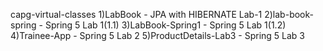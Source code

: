 capg-virtual-classes
1)LabBook - JPA with HIBERNATE Lab-1
2)lab-book-spring - Spring 5 Lab 1(1.1)
3)LabBook-Spring1 - Spring 5 Lab 1(1.2)
4)Trainee-App - Spring 5 Lab 2 
5)ProductDetails-Lab3 - Spring 5 Lab 3
